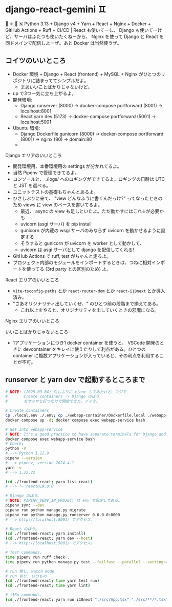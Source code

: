 django-react-gemini ♊
===

🐍 ⚛️ 🐳 🇳 Python 3.13 + Django v4 + Yarn + React + Nginx + Docker + GitHub Actions + Ruff + CI/CD | React も使いてーし、 Django も使いてーけど、サーバはふたつも使いたくねーから、 Nginx を使って Django と React を同ドメインで配信しよーぜ。あと Docker は当然使うぜ。

## コイツのいいところ

- Docker 環境 + Django + React (frontend) + MySQL + Nginx がひとつのリポジトリに詰まっててシンプルだよ。
    - まあいいことばかりじゃないけど。
- up で3つ一気に立ち上がるよ。
- 開発環境:
    - Django runserver (8000) -> docker-compose portforward (8001) -> localhost:8001
    - React yarn dev (5173) -> docker-compose portforward (5001) -> localhost:5001
- Ubuntu 環境:
    - Django Dockerfile gunicorn (8000) -> docker-compose portforward (8001) -> nginx (80) -> domain:80
    - 

Django エリアのいいところ

- 開発環境用、本番環境用の settings が分かれてるよ。
- 当然 Pipenv で管理できてるよ。
- コンソールと、 ./logs/ へのロギングができてるよ。ロギングの日時は UTC と JST を選べる。
- ユニットテストの基礎もちゃんとあるよ。
- ひさしぶりに来て、 "view どんなふうに書くんだっけ?" ってなったときのため views に view のベースを書いてるよ。
    - 最近、 async の view も足しといたよ。ただ動かすにはこれ↓が必要かも
    - uvicorn (asgi サーバ) を pip install
    - gunicorn が内蔵の wsgi サーバのみならず uvicorn を動かせるように設定する
    - そうすると gunicorn が uvicorn を worker として動かして、
    - uvicorn は asgi サーバとして django を配信してくれる!
- GitHub Actions で ruff, test がちゃんと走るよ。
- プロジェクト内部のモジュールをインポートするときは、つねに相対インポートを使ってる (3rd party との区別のため) よ。

React エリアのいいところ

- `vite-tsconfig-paths` とか `react-router-dom` とか `react-i18next` とか導入済み。
- "さあオリジナリティ出していくぜ、" のひとつ前の段階まで揃えてある。
    - これ以上をやると、オリジナリティを出していくときの邪魔になる。

Nginx エリアのいいところ

いいことばかりじゃないところ

- 1アプリケーションにつき1 docker container を使うと、 VSCode 開発のときに devcontainer をキレイに使えたりして利点がある。ひとつの container に複数アプリケーションが入っていると、その利点を利用することが不可。

## runserver と yarn dev で起動するところまで

```bash
# NOTE: (2025-03-04) 久しぶりに clone してみたけど、マジで
#       Create containers -> Django のほう
#       をサッサと打つだけで開始できた。イイぞ。

# Create containers
cp ./local.env ./.env; cp ./webapp-container/Dockerfile.local ./webapp-container/Dockerfile;
docker compose up -d; docker compose exec webapp-service bash

# Get into webapp-service
# NOTE: It's a good practice to have separate terminals for Django and React for easier debugging and log tracking.
docker compose exec webapp-service bash
# Check↓
python -V
# --> Python 3.12.9
pipenv --version
# --> pipenv, version 2024.4.1
yarn -v
# --> 1.22.22

(cd ./frontend-react; yarn list react)
# --> └─ react@19.0.0

# Django のほう。
# NOTE: PIPENV_VENV_IN_PROJECT は env で設定してある。
pipenv sync --dev
pipenv run python manage.py migrate
pipenv run python manage.py runserver 0.0.0.0:8000
# --> http://localhost:8001/ でアクセス。

# React のほう。
(cd ./frontend-react; yarn install)
(cd ./frontend-react; yarn dev --host)
# --> http://localhost:5001/ でアクセス。
```

```bash
# Test commands.
time pipenv run ruff check .
time pipenv run python manage.py test --failfast --parallel --settings=config.settings_test

# run 無し: watch mode
# run 有り: いつもの
(cd ./frontend-react; time yarn test run)
(cd ./frontend-react; time yarn lint)
```

```bash
# i18n commands.
(cd ./frontend-react; yarn run i18next "./src/App.tsx" "./src/**/*.tsx" --config "./i18next-parser.config.js")
```
